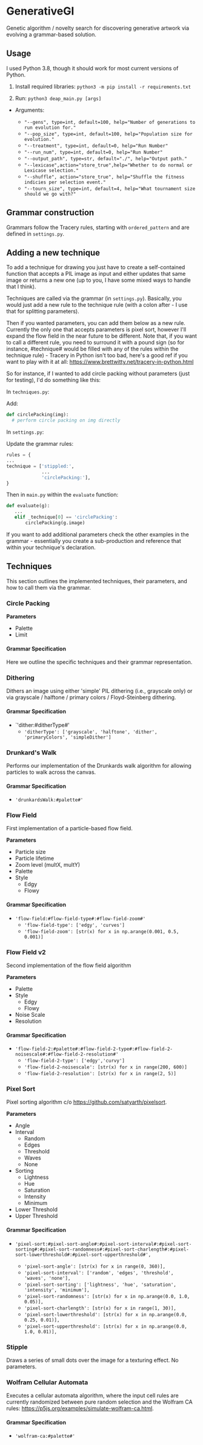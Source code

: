 # GenerativeGI

Genetic algorithm / novelty search for discovering generative artwork via evolving a grammar-based solution.

## Usage

I used Python 3.8, though it should work for most current versions of Python.

1. Install required libraries: `python3 -m pip install -r requirements.txt`

2. Run: `python3 deap_main.py [args]`

  * Arguments:

      * `"--gens", type=int, default=100, help="Number of generations to run evolution for."`
      * `"--pop_size", type=int, default=100, help="Population size for evolution."`
      * `"--treatment", type=int, default=0, help="Run Number"`
      * `"--run_num", type=int, default=0, help="Run Number"`
      * `"--output_path", type=str, default="./", help="Output path."`
      * `"--lexicase",action="store_true",help="Whether to do normal or Lexicase selection."`
      * `"--shuffle", action="store_true", help="Shuffle the fitness indicies per selection event."`
      * `"--tourn_size", type=int, default=4, help="What tournament size should we go with?"`
    

## Grammar construction

Grammars follow the Tracery rules, starting with `ordered_pattern` and are defined in `settings.py`.

## Adding a new technique

To add a technique for drawing you just have to create a self-contained function that accepts a PIL image as input and either updates that same image or returns a new one (up to you, I have some mixed ways to handle that I think).

Techniques are called via the grammar (in `settings.py`).  Basically, you would just add a new rule to the technique rule (with a colon after - I use that for splitting parameters).

Then if you wanted parameters, you can add them below as a new rule.  Currently the only one that accepts parameters is pixel sort, however I'll expand the flow field in the near future to be different.  Note that, if you want to call a different rule, you need to surround it with a pound sign (so for instance, #technique# would be filled with any of the rules within the technique rule) - Tracery in Python isn't too bad, here's a good ref if you want to play with it at all: https://www.brettwitty.net/tracery-in-python.html

So for instance, if I wanted to add circle packing without parameters (just for testing), I'd do something like this:

In `techniques.py`:

Add:

```python
def circlePacking(img):
  # perform circle packing on img directly
```

In `settings.py`:

Update the grammar rules:
```python
rules = {
...
technique = ['stippled:',
             ...
             'circlePacking:'],
}
```

Then in `main.py` within the `evaluate` function:

```python
def evaluate(g): 
   ...
   elif _technique[0] == 'circlePacking':
       circlePacking(g.image)
```

If you want to add additional parameters check the other examples in the grammar - essentially you create a sub-production and reference that within your technique's declaration.

## Techniques

This section outlines the implemented techniques, their parameters, and how to call them via the grammar.

### Circle Packing

**Parameters**

* Palette
* Limit

#### Grammar Specification

Here we outline the specific techniques and their grammar representation.

### Dithering

Dithers an image using either 'simple' PIL dithering (i.e., grayscale only) or via grayscale / halftone / primary colors / Floyd-Steinberg dithering.

#### Grammar Specification

* `'dither:#ditherType#'
  * `'ditherType': ['grayscale', 'halftone', 'dither', 'primaryColors', 'simpleDither']`

### Drunkard's Walk

Performs our implementation of the Drunkards walk algorithm for allowing particles to walk across the canvas.

#### Grammar Specification

* `'drunkardsWalk:#palette#'`

### Flow Field

First implementation of a particle-based flow field.

**Parameters**

* Particle size
* Particle lifetime
* Zoom level (multX, multY)
* Palette
* Style
  * Edgy
  * Flowy

#### Grammar Specification

* `'flow-field:#flow-field-type#:#flow-field-zoom#'`
  * `'flow-field-type': ['edgy', 'curves']`
  * `'flow-field-zoom': [str(x) for x in np.arange(0.001, 0.5, 0.001)]`

### Flow Field v2

Second implementation of the flow field algorithm 

**Parameters**

* Palette
* Style
  * Edgy
  * Flowy
* Noise Scale
* Resolution

#### Grammar Specification

* `'flow-field-2:#palette#:#flow-field-2-type#:#flow-field-2-noisescale#:#flow-field-2-resolution#'`
  * `'flow-field-2-type': ['edgy','curvy']`
  * `'flow-field-2-noisescale': [str(x) for x in range(200, 600)]`
  * `'flow-field-2-resolution': [str(x) for x in range(2, 5)]`

### Pixel Sort

Pixel sorting algorithm c/o https://github.com/satyarth/pixelsort.

**Parameters**

* Angle
* Interval
  * Random
  * Edges
  * Threshold
  * Waves
  * None
* Sorting
  * Lightness
  * Hue
  * Saturation
  * Intensity
  * Minimum
* Lower Threshold
* Upper Threshold

#### Grammar Specification

* `'pixel-sort:#pixel-sort-angle#:#pixel-sort-interval#:#pixel-sort-sorting#:#pixel-sort-randomness#:#pixel-sort-charlength#:#pixel-sort-lowerthreshold#:#pixel-sort-upperthreshold#',`

  * `'pixel-sort-angle': [str(x) for x in range(0, 360)],`
  * `'pixel-sort-interval': ['random', 'edges', 'threshold', 'waves', 'none'],`
  * `'pixel-sort-sorting': ['lightness', 'hue', 'saturation', 'intensity', 'minimum'],`
  * `'pixel-sort-randomness': [str(x) for x in np.arange(0.0, 1.0, 0.05)],`
  * `'pixel-sort-charlength': [str(x) for x in range(1, 30)],`
  * `'pixel-sort-lowerthreshold': [str(x) for x in np.arange(0.0, 0.25, 0.01)],`
  * `'pixel-sort-upperthreshold': [str(x) for x in np.arange(0.0, 1.0, 0.01)],`

### Stipple

Draws a series of small dots over the image for a texturing effect.  No parameters.

### Wolfram Cellular Automata

Executes a cellular automata algorithm, where the input cell rules are currently randomized between pure random selection and the Wolfram CA rules: https://p5js.org/examples/simulate-wolfram-ca.html.

#### Grammar Specification

* `'wolfram-ca:#palette#'`
